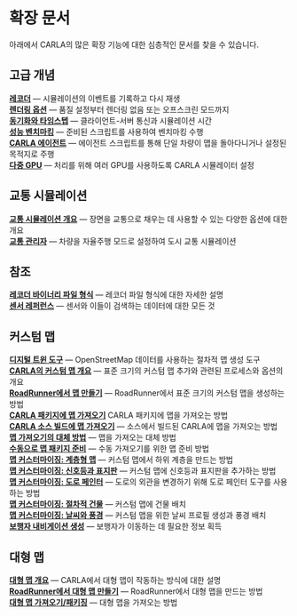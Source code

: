 # 확장 문서

아래에서 CARLA의 많은 확장 기능에 대한 심층적인 문서를 찾을 수 있습니다.

## 고급 개념

[__레코더__](adv_recorder.md) — 시뮬레이션의 이벤트를 기록하고 다시 재생  
[__렌더링 옵션__](adv_rendering_options.md) — 품질 설정부터 렌더링 없음 또는 오프스크린 모드까지  
[__동기화와 타임스텝__](adv_synchrony_timestep.md) — 클라이언트-서버 통신과 시뮬레이션 시간  
[__성능 벤치마킹__](adv_benchmarking.md) — 준비된 스크립트를 사용하여 벤치마킹 수행  
[__CARLA 에이전트__](adv_agents.md) — 에이전트 스크립트를 통해 단일 차량이 맵을 돌아다니거나 설정된 목적지로 주행  
[__다중 GPU__](adv_multigpu.md) — 처리를 위해 여러 GPU를 사용하도록 CARLA 시뮬레이터 설정  

## 교통 시뮬레이션

[__교통 시뮬레이션 개요__](ts_traffic_simulation_overview.md) — 장면을 교통으로 채우는 데 사용할 수 있는 다양한 옵션에 대한 개요  
[__교통 관리자__](adv_traffic_manager.md) — 차량을 자율주행 모드로 설정하여 도시 교통 시뮬레이션  

## 참조

[__레코더 바이너리 파일 형식__](ref_recorder_binary_file_format.md) — 레코더 파일 형식에 대한 자세한 설명  
[__센서 레퍼런스__](ref_sensors.md) — 센서와 이들이 검색하는 데이터에 대한 모든 것  

## 커스텀 맵

[__디지털 트윈 도구__](adv_digital_twin.md) — OpenStreetMap 데이터를 사용하는 절차적 맵 생성 도구  
[__CARLA의 커스텀 맵 개요__](tuto_M_custom_map_overview.md) — 표준 크기의 커스텀 맵 추가와 관련된 프로세스와 옵션의 개요  
[__RoadRunner에서 맵 만들기__](tuto_M_generate_map.md) — RoadRunner에서 표준 크기의 커스텀 맵을 생성하는 방법  
[__CARLA 패키지에 맵 가져오기__](tuto_M_add_map_package.md) CARLA 패키지에 맵을 가져오는 방법  
[__CARLA 소스 빌드에 맵 가져오기__](tuto_M_add_map_source.md) — 소스에서 빌드된 CARLA에 맵을 가져오는 방법  
[__맵 가져오기의 대체 방법__](tuto_M_add_map_alternative.md) — 맵을 가져오는 대체 방법  
[__수동으로 맵 패키지 준비__](tuto_M_manual_map_package.md) — 수동 가져오기를 위한 맵 준비 방법  
[__맵 커스터마이징: 계층형 맵__](tuto_M_custom_layers.md) — 커스텀 맵에서 하위 계층을 만드는 방법  
[__맵 커스터마이징: 신호등과 표지판__](tuto_M_custom_add_tl.md) — 커스텀 맵에 신호등과 표지판을 추가하는 방법  
[__맵 커스터마이징: 도로 페인터__](tuto_M_custom_road_painter.md) — 도로의 외관을 변경하기 위해 도로 페인터 도구를 사용하는 방법  
[__맵 커스터마이징: 절차적 건물__](tuto_M_custom_buildings.md) — 커스텀 맵에 건물 배치  
[__맵 커스터마이징: 날씨와 풍경__](tuto_M_custom_weather_landscape.md) — 커스텀 맵을 위한 날씨 프로필 생성과 풍경 배치  
[__보행자 내비게이션 생성__](tuto_M_generate_pedestrian_navigation.md) — 보행자가 이동하는 데 필요한 정보 획득  

## 대형 맵

[__대형 맵 개요__](large_map_overview.md) — CARLA에서 대형 맵이 작동하는 방식에 대한 설명  
[__RoadRunner에서 대형 맵 만들기__](large_map_roadrunner.md) — RoadRunner에서 대형 맵을 만드는 방법  
[__대형 맵 가져오기/패키징__](large_map_import.md) — 대형 맵을 가져오는 방법